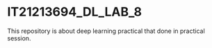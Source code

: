 # IT21213694_DL_LAB_8
This repository is about deep learning practical that done in practical session. 
